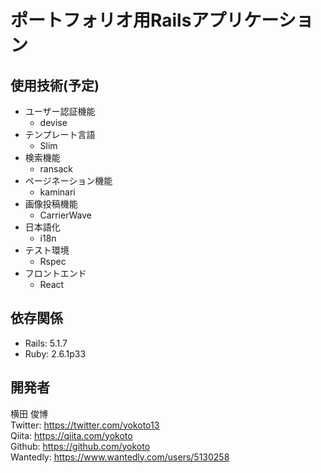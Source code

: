 # ポートフォリオ用Railsアプリケーション

## 使用技術(予定)
- ユーザー認証機能
  - devise
- テンプレート言語
  - Slim
- 検索機能
  - ransack
- ページネーション機能
  - kaminari
- 画像投稿機能
  - CarrierWave
- 日本語化
  - i18n
- テスト環境
  - Rspec
- フロントエンド
  - React

## 依存関係
- Rails: 5.1.7
- Ruby: 2.6.1p33

## 開発者
横田 俊博  
Twitter: https://twitter.com/yokoto13  
Qiita: https://qiita.com/yokoto  
Github: https://github.com/yokoto  
Wantedly: https://www.wantedly.com/users/5130258
